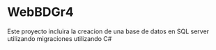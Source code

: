 # WebBDGr4
Este proyecto incluira la creacion de una base de datos en SQL server
utilizando migraciones
utilizando C#
